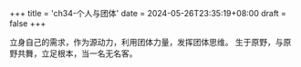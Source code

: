 +++
title = 'ch34-个人与团体'
date = 2024-05-26T23:35:19+08:00
draft = false
+++

立身自己的需求，作为源动力，利用团体力量，发挥团体思维。
生于原野，与原野共舞，立足根本，当一名无名客。
